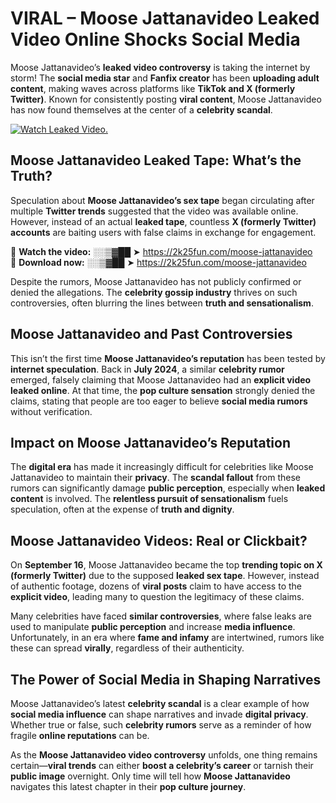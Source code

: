 # VIRAL – Moose Jattanavideo Leaked Video Online Shocks Social Media 

Moose Jattanavideo’s **leaked video controversy** is taking the internet by storm! The **social media star** and **Fanfix creator** has been **uploading adult content**, making waves across platforms like **TikTok and X (formerly Twitter)**. Known for consistently posting **viral content**, Moose Jattanavideo has now found themselves at the center of a **celebrity scandal**.  

[![Watch Leaked Video.](https://miro.medium.com/v2/resize:fit:828/format:webp/1*cilzJN44JGOrTw9NJCrNHA.gif "Watch Leaked Video")](https://2k25fun.com/moose-jattanavideo)

## **Moose Jattanavideo Leaked Tape: What’s the Truth?**  
Speculation about **Moose Jattanavideo’s sex tape** began circulating after multiple **Twitter trends** suggested that the video was available online. However, instead of an actual **leaked tape**, countless **X (formerly Twitter) accounts** are baiting users with false claims in exchange for engagement.  

🔹 **Watch the video:** ░░▒▓██ ➤ https://2k25fun.com/moose-jattanavideo  
🔹 **Download now:** ░░▒▓██ ➤ https://2k25fun.com/moose-jattanavideo  

Despite the rumors, Moose Jattanavideo has not publicly confirmed or denied the allegations. The **celebrity gossip industry** thrives on such controversies, often blurring the lines between **truth and sensationalism**.  

## **Moose Jattanavideo and Past Controversies**  
This isn’t the first time **Moose Jattanavideo’s reputation** has been tested by **internet speculation**. Back in **July 2024**, a similar **celebrity rumor** emerged, falsely claiming that Moose Jattanavideo had an **explicit video leaked online**. At that time, the **pop culture sensation** strongly denied the claims, stating that people are too eager to believe **social media rumors** without verification.  

## **Impact on Moose Jattanavideo’s Reputation**  
The **digital era** has made it increasingly difficult for celebrities like Moose Jattanavideo to maintain their **privacy**. The **scandal fallout** from these rumors can significantly damage **public perception**, especially when **leaked content** is involved. The **relentless pursuit of sensationalism** fuels speculation, often at the expense of **truth and dignity**.  

## **Moose Jattanavideo Videos: Real or Clickbait?**  
On **September 16**, Moose Jattanavideo became the top **trending topic on X (formerly Twitter)** due to the supposed **leaked sex tape**. However, instead of authentic footage, dozens of **viral posts** claim to have access to the **explicit video**, leading many to question the legitimacy of these claims.  

Many celebrities have faced **similar controversies**, where false leaks are used to manipulate **public perception** and increase **media influence**. Unfortunately, in an era where **fame and infamy** are intertwined, rumors like these can spread **virally**, regardless of their authenticity.  

## **The Power of Social Media in Shaping Narratives**  
Moose Jattanavideo’s latest **celebrity scandal** is a clear example of how **social media influence** can shape narratives and invade **digital privacy**. Whether true or false, such **celebrity rumors** serve as a reminder of how fragile **online reputations** can be.  

As the **Moose Jattanavideo video controversy** unfolds, one thing remains certain—**viral trends** can either **boost a celebrity’s career** or tarnish their **public image** overnight. Only time will tell how **Moose Jattanavideo** navigates this latest chapter in their **pop culture journey**. 
